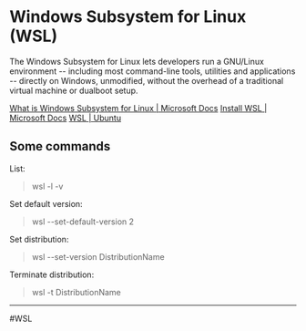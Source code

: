 # Windows Subsystem for Linux (WSL)
The Windows Subsystem for Linux lets developers run a GNU/Linux environment -- including most command-line tools, utilities and applications -- directly on Windows, unmodified, without the overhead of a traditional virtual machine or dualboot setup.

[What is Windows Subsystem for Linux | Microsoft Docs](https://docs.microsoft.com/en-us/windows/wsl/about)
[Install WSL | Microsoft Docs](https://docs.microsoft.com/en-us/windows/wsl/install)
[WSL | Ubuntu](https://ubuntu.com/wsl)

## Some commands
List:
> wsl -l -v

Set default version:
> wsl --set-default-version 2

Set distribution:
> wsl --set-version DistributionName

Terminate distribution:
> wsl -t DistributionName



---
#WSL